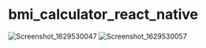 # bmi_calculator_react_native


![Screenshot_1629530047](https://user-images.githubusercontent.com/57314430/130314303-c4f30899-e84e-4c1f-8424-f645fe217dbf.png)
![Screenshot_1629530057](https://user-images.githubusercontent.com/57314430/130314328-779d52f1-2fd2-40b0-b8fc-9e754ce64d26.png)
